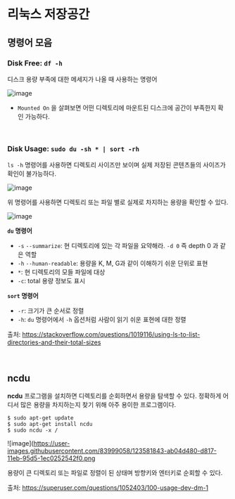 # 리눅스 저장공간

## 명령어 모음

### **Disk Free**: `df -h`

디스크 용량 부족에 대한 메세지가 나올 때 사용하는 명령어

![image](https://user-images.githubusercontent.com/83999058/123580006-e7cecc80-d813-11eb-9ba2-4402f56ed211.png)

- `Mounted On` 을 살펴보면 어떤 디렉토리에 마운트된 디스크에 공간이 부족한지 확인 가능하다.

<br>

### **Disk Usage**: `sudo du -sh * | sort -rh`

`ls -h` 명령어를 사용하면 디렉토리 사이즈만 보이며 실제 저장된 콘텐츠들의 사이즈가 확인이 불가능하다.

![image](https://user-images.githubusercontent.com/83999058/123580918-bbb44b00-d815-11eb-909a-176f7deadea0.png)

위 명령어를 사용하면 디렉토리 또는 파일 별로 실제로 차지하는 용량을 확인할 수 있다.

![image](https://user-images.githubusercontent.com/83999058/123581043-0cc43f00-d816-11eb-9077-5e172bbbd967.png)

**`du` 명령어**
- `-s` `--summarize`: 현 디렉토리에 있는 각 파일을 요약해라. `-d 0` 즉 depth 0 과 같은 역할
- `-h` `--human-readable`: 용량을 K, M, G과 같이 이해하기 쉬운 단위로 표현
- `*`: 현 디렉토리의 모들 파일에 대상
- `-c`: total 용량 정보도 표시

**`sort` 명령어**
- `-r`: 크기가 큰 순서로 정렬
- `-h`: `du` 명령어에서 `-h` 옵션처럼 사람이 읽기 쉬운 표현에 대한 정렬

출처: https://stackoverflow.com/questions/1019116/using-ls-to-list-directories-and-their-total-sizes

<br> 

## ncdu

**ncdu** 프로그램을 설치하면 디렉토리를 순회하면서 용량을 탐색할 수 있다. 정확하게 어디서 많은 용량을 차지하는지 찾기 위해 아주 용이한 프로그램이다.

```
$ sudo apt-get update
$ sudo apt-get install ncdu
$ sudo ncdu -x /
```

![image](https://user-images.githubusercontent.com/83999058/123581843-ab04d480-d817-11eb-95d5-1ec0252542f0.png

용량이 큰 디렉토리 또는 파일로 정렬이 된 상태며 방향키와 엔터키로 순회할 수 있다.

출처: https://superuser.com/questions/1052403/100-usage-dev-dm-1
